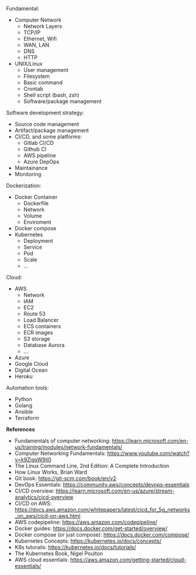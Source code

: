 Fundamental:

- Computer Network
    - Network Layers
    - TCP/IP
    - Ethernet, Wifi
    - WAN, LAN
    - DNS
    - HTTP
- UNIX/Linux
    - User management
    - Filesystem
    - Basic command
    - Crontab
    - Shell script (bash, zsh)
    - Software/package management

Software development strategy:

- Source code management
- Artifact/package management
- CI/CD, and some platforms:
    - Gitlab CI/CD
    - Github CI
    - AWS pipeline
    - Azure DepOps
- Maintainance
- Monitoring

Dockerization:

- Docker Container
    - Dockerfile
    - Network
    - Volume
    - Enviroment
- Docker compose
- Kubernetes
    - Deployment
    - Service
    - Pod
    - Scale
    - ...

Cloud:

- AWS
    - Network
    - IAM
    - EC2
    - Route 53
    - Load Balancer
    - ECS containers
    - ECR images
    - S3 storage
    - Database Aurora
    - ...
- Azure
- Google Cloud
- Digital Ocean
- Heroku

Automation tools:

- Python
- Golang
- Ansible
- Terraform


**References**

- Fundamentals of computer networking: https://learn.microsoft.com/en-us/training/modules/network-fundamentals/
- Computer Networking Fundamentals: https://www.youtube.com/watch?v=k9ZigsW9il0
- The Linux Command Line, 2nd Edition: A Complete Introduction
- How Linux Works, Brian Ward
- Git book: https://git-scm.com/book/en/v2
- DevOps Essentials: https://community.aws/concepts/devops-essentials
- CI/CD overview: https://learn.microsoft.com/en-us/azure/stream-analytics/cicd-overview
- CI/CD on AWS: https://docs.aws.amazon.com/whitepapers/latest/cicd_for_5g_networks_on_aws/cicd-on-aws.html
- AWS codepipeline: https://aws.amazon.com/codepipeline/
- Docker guides: https://docs.docker.com/get-started/overview/
- Docker compose (or just compose): https://docs.docker.com/compose/
- Kubernetes Concepts: https://kubernetes.io/docs/concepts/
- K8s tutorails: https://kubernetes.io/docs/tutorials/
- The Kubernetes Book, Nigel Poulton
- AWS cloud essentials: https://aws.amazon.com/getting-started/cloud-essentials/
